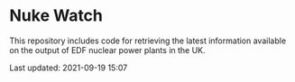 # Nuke Watch

This repository includes code for retrieving the latest information available on the output of EDF nuclear power plants in the UK.

Last updated: 2021-09-19 15:07